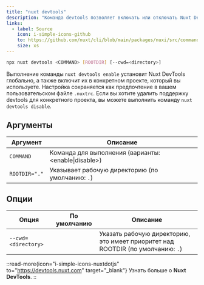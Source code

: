 ```yaml
---
title: "nuxt devtools"
description: "Команда devtools позволяет включать или отключать Nuxt DevTools для каждого проекта отдельно."
links:
  - label: Source
    icon: i-simple-icons-github
    to: https://github.com/nuxt/cli/blob/main/packages/nuxi/src/commands/devtools.ts
    size: xs
---
```


<!--devtools-cmd-->
```bash [Terminal]
npx nuxt devtools <COMMAND> [ROOTDIR] [--cwd=<directory>]
```
<!--/devtools-cmd-->

Выполнение команды `nuxt devtools enable` установит Nuxt DevTools глобально, а также включит их в конкретном проекте, который вы используете. Настройка сохраняется как предпочтение в вашем пользовательском файле `.nuxtrc`. Если вы хотите удалить поддержку devtools для конкретного проекта, вы можете выполнить команду `nuxt devtools disable`.

## Аргументы

<!--devtools-args-->
Аргумент | Описание
--- | ---
`COMMAND` | Команда для выполнения (варианты: <enable\|disable>)
`ROOTDIR="."` | Указывает рабочую директорию (по умолчанию: `.`)
<!--/devtools-args-->

## Опции

<!--devtools-opts-->
Опция | По умолчанию | Описание
--- | --- | ---
`--cwd=<directory>` |  | Указать рабочую директорию, это имеет приоритет над ROOTDIR (по умолчанию: `.`)
<!--/devtools-opts-->

::read-more{icon="i-simple-icons-nuxtdotjs" to="https://devtools.nuxt.com" target="\_blank"}
Узнать больше о **Nuxt DevTools**.
::